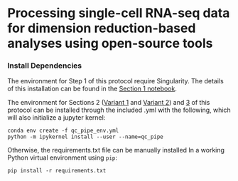 # Processing single-cell RNA-seq data for dimension reduction-based analyses using open-source tools

### Install Dependencies
The environment for Step 1 of this protocol require Singularity. The details of this installation can be found in the [Section 1 notebook](https://github.com/Ken-Lau-Lab/STAR_Protocol/blob/master/Single-cell_read_alignment_and_DropEst_library_quantification.ipynb).


The environment for Sections 2 ([Variant 1](https://github.com/Ken-Lau-Lab/STAR_Protocol/blob/master/Variant_1_Heuristic_droplet_filtering.ipynb) and [Variant 2](https://github.com/Ken-Lau-Lab/STAR_Protocol/STAR_Protocol/blob/master/Variant_2_Automated_droplet_filtering_with_dropkick.ipynb)) and [3](https://github.com/Ken-Lau-Lab/STAR_Protocol/blob/master/Post-processing_and_dimension_reduction_structure_preservation_analysis.ipynb) of this protocol can be installed through the included .yml with the following, which will also initialize a jupyter kernel: 
```
conda env create -f qc_pipe_env.yml
python -m ipykernel install --user --name=qc_pipe
```

Otherwise, the requirements.txt file can be manually installed In a working Python virtual environment using `pip`:
```
pip install -r requirements.txt
```
